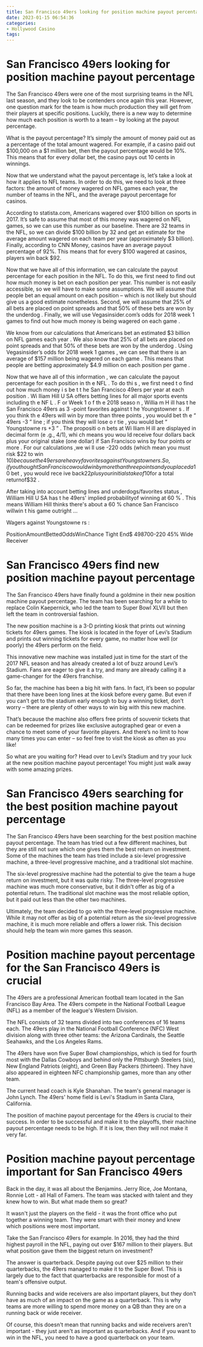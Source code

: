 ```yaml
---
title: San Francisco 49ers looking for position machine payout percentage 
date: 2023-01-15 06:54:36
categories:
- Hollywood Casino
tags:
---
```



#  San Francisco 49ers looking for position machine payout percentage 

The San Francisco 49ers were one of the most surprising teams in the NFL last season, and they look to be contenders once again this year. However, one question mark for the team is how much production they will get from their players at specific positions. Luckily, there is a new way to determine how much each position is worth to a team – by looking at the payout percentage.

What is the payout percentage? It’s simply the amount of money paid out as a percentage of the total amount wagered. For example, if a casino paid out $100,000 on a $1 million bet, then the payout percentage would be 10%. This means that for every dollar bet, the casino pays out 10 cents in winnings.

Now that we understand what the payout percentage is, let’s take a look at how it applies to NFL teams. In order to do this, we need to look at three factors: the amount of money wagered on NFL games each year, the number of teams in the NFL, and the average payout percentage for casinos.

According to statista.com, Americans wagered over $100 billion on sports in 2017. It’s safe to assume that most of this money was wagered on NFL games, so we can use this number as our baseline. There are 32 teams in the NFL, so we can divide $100 billion by 32 and get an estimate for the average amount wagered on each team per year (approximately $3 billion). Finally, according to CNN Money, casinos have an average payout percentage of 92%. This means that for every $100 wagered at casinos, players win back $92.

Now that we have all of this information, we can calculate the payout percentage for each position in the NFL. To do this, we first need to find out how much money is bet on each position per year. This number is not easily accessible, so we will have to make some assumptions. We will assume that people bet an equal amount on each position – which is not likely but should give us a good estimate nonetheless. Second, we will assume that 25% of all bets are placed on point spreads and that 50% of these bets are won by the underdog . Finally, we will use Vegasinsider.com’s odds for 2018 week 1 games to find out how much money is being wagered on each game .

We know from our calculations that Americans bet an estimated $3 billion on NFL games each year . We also know that 25% of all bets are placed on point spreads and that 50% of these bets are won by the underdog . Using Vegasinsider’s odds for 2018 week 1 games , we can see that there is an average of $157 million being wagered on each game . This means that people are betting approximately $4.9 million on each position per game .

Now that we have all of this information , we can calculate the payout percentage for each position in th e NFL . To do thi s , we first need t o find out how much money i s be t t he San Francisco 49ers per year at each position . Wi lliam Hill U SA offers betting lines for all major sports events including th e NF L . F or Week 1 o f th e 2018 seaso n , Willia m H ill has t he San Francisco 49ers as 3 -point favorites against t he Youngstowner s . If you think th e 49ers will win by more than three points , you would bet th e “ 49ers -3 ” line ; if you think they will lose o r tie , you would bet “ Youngstowne rs +3 ” . The propositi o n bets at Wi lliam H ill are displayed in decimal form (e .g., 4/1), whi ch means you wou ld receive four dollars back plus your original stake (one dollar) if San Francisco wins by four points or more . For our calculations ,we wi ll use -220 odds (which mean you must risk $22 to win $10) becauseth e 49ersare heavy favorites agai nst Youngstowne rs . So , ifyou thought San Francisco would win by more than three points andyou placed a$1 0 bet , you would rece ive back$2 2 plus your initial stake of$10for a total returnof$32 .









After taking into account betting lines and underdogs/favorites status , William Hill U SA has t he 49ers' implied probabilityof winning at 60 % . This means William Hill thinks there's about a 60 % chance San Francisco willwin t his game outright … 

  Wagers against Youngstowne rs : 

PositionAmountBettedOddsWinChance  Tight End$ 498700-220 45% Wide Receiver

#  San Francisco 49ers find new position machine payout percentage 

The San Francisco 49ers have finally found a goldmine in their new position machine payout percentage. The team has been searching for a while to replace Colin Kaepernick, who led the team to Super Bowl XLVII but then left the team in controversial fashion.

The new position machine is a 3-D printing kiosk that prints out winning tickets for 49ers games. The kiosk is located in the foyer of Levi’s Stadium and prints out winning tickets for every game, no matter how well (or poorly) the 49ers perform on the field.

This innovative new machine was installed just in time for the start of the 2017 NFL season and has already created a lot of buzz around Levi’s Stadium. Fans are eager to give it a try, and many are already calling it a game-changer for the 49ers franchise.

So far, the machine has been a big hit with fans. In fact, it’s been so popular that there have been long lines at the kiosk before every game. But even if you can’t get to the stadium early enough to buy a winning ticket, don’t worry – there are plenty of other ways to win big with this new machine.

That’s because the machine also offers free prints of souvenir tickets that can be redeemed for prizes like exclusive autographed gear or even a chance to meet some of your favorite players. And there’s no limit to how many times you can enter – so feel free to visit the kiosk as often as you like!

So what are you waiting for? Head over to Levi’s Stadium and try your luck at the new position machine payout percentage! You might just walk away with some amazing prizes.

#  San Francisco 49ers searching for the best position machine payout percentage 

The San Francisco 49ers have been searching for the best position machine payout percentage. The team has tried out a few different machines, but they are still not sure which one gives them the best return on investment. Some of the machines the team has tried include a six-level progressive machine, a three-level progressive machine, and a traditional slot machine.

The six-level progressive machine had the potential to give the team a huge return on investment, but it was quite risky. The three-level progressive machine was much more conservative, but it didn't offer as big of a potential return. The traditional slot machine was the most reliable option, but it paid out less than the other two machines.

Ultimately, the team decided to go with the three-level progressive machine. While it may not offer as big of a potential return as the six-level progressive machine, it is much more reliable and offers a lower risk. This decision should help the team win more games this season.

#  Position machine payout percentage for the San Francisco 49ers is crucial 

The 49ers are a professional American football team located in the San Francisco Bay Area. The 49ers compete in the National Football League (NFL) as a member of the league's Western Division.

The NFL consists of 32 teams divided into two conferences of 16 teams each. The 49ers play in the National Football Conference (NFC) West division along with three other teams: the Arizona Cardinals, the Seattle Seahawks, and the Los Angeles Rams.

The 49ers have won five Super Bowl championships, which is tied for fourth most with the Dallas Cowboys and behind only the Pittsburgh Steelers (six), New England Patriots (eight), and Green Bay Packers (thirteen). They have also appeared in eighteen NFC championship games, more than any other team.

The current head coach is Kyle Shanahan. The team's general manager is John Lynch. The 49ers' home field is Levi's Stadium in Santa Clara, California. 

The position of machine payout percentage for the 49ers is crucial to their success. In order to be successful and make it to the playoffs, their machine payout percentage needs to be high. If it is low, then they will not make it very far.

#  Position machine payout percentage important for San Francisco 49ers

Back in the day, it was all about the Benjamins. Jerry Rice, Joe Montana, Ronnie Lott - all Hall of Famers. The team was stacked with talent and they knew how to win. But what made them so great?

It wasn't just the players on the field - it was the front office who put together a winning team. They were smart with their money and knew which positions were most important.

Take the San Francisco 49ers for example. In 2016, they had the third highest payroll in the NFL, paying out over $167 million to their players. But what position gave them the biggest return on investment?

The answer is quarterback. Despite paying out over $25 million to their quarterbacks, the 49ers managed to make it to the Super Bowl. This is largely due to the fact that quarterbacks are responsible for most of a team's offensive output.

Running backs and wide receivers are also important players, but they don't have as much of an impact on the game as a quarterback. This is why teams are more willing to spend more money on a QB than they are on a running back or wide receiver.

Of course, this doesn't mean that running backs and wide receivers aren't important - they just aren't as important as quarterbacks. And if you want to win in the NFL, you need to have a good quarterback on your team.